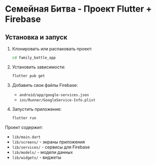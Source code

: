 # Семейная Битва - Проект Flutter + Firebase

## Установка и запуск

1. Клонировать или распаковать проект:
   ```bash
   cd family_battle_app
   ```

2. Установить зависимости:
   ```bash
   flutter pub get
   ```

3. Добавить свои файлы Firebase:
   - `android/app/google-services.json`
   - `ios/Runner/GoogleService-Info.plist`

4. Запустить приложение:
   ```bash
   flutter run
   ```

Проект содержит:
- `lib/main.dart`
- `lib/screens/` - экраны приложения
- `lib/services/` - сервисы для Firebase
- `lib/models/` - модели данных
- `lib/widgets/` - виджеты
